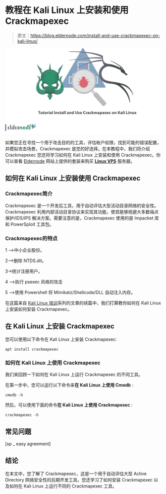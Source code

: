 # 教程在 Kali Linux 上安装和使用 Crackmapexec

> 原文：<https://blog.eldernode.com/install-and-use-crackmapexec-on-kali-linux/>

![Tutorial-Install-and-Use-Crackmapexec-on-Kali-Linux](img/7d0182d66020f7968b0d390c5a32ba91.png)

如果您正在寻找一个用于攻击目的的工具，评估帐户权限，找到可能的错误配置，并模拟攻击场景，Crackmapexec 是您的好选择。在本教程中，我们将介绍 Crackmapexec 您还将学习如何在 Kali Linux 上安装和使用 Crackmapexec。你可以查看 [Eldernode](https://eldernode.com/) 网站上提供的套装来购买 [**Linux VPS**](https://eldernode.com/linux-vps/) 服务器。

## **如何在 Kali Linux 上安装使用 Crackmapexec**

### **Crackmapexec**简介

Crackmapexec 是一个开发后工具，用于自动评估大型活动目录网络的安全性。Crackmapexec 利用内部活动目录协议来实现其功能，使其能够规避大多数端点保护/IDS/IPS 解决方案。需要注意的是，Crackmapexec 使用的是 Impacket 库和 PowerSploit 工具包。

### **Crackmapexec**的特点

1 –>中小企业股份。

2–>删除 NTDS.dit。

3->统计注册用户。

4 –>执行 psexec 风格的攻击

5 –>使用 Powershell 将 Mimikatz/Shellcode/DLL 自动注入内存。

在这篇来自 [Kali Linux 培训](https://blog.eldernode.com/tag/kali-linux/)系列的文章的续篇中，我们打算教你如何在 Kali Linux 上安装如何安装 Crackmapexec。

## **在 Kali Linux 上安装 Crackmapexec**

您可以使用以下命令在 Kali Linux 上安装 Crackmapexec:

```
apt install crackmapexec
```

### **如何在 Kali Linux 上使用 Crackmapexec**

我们来回顾一下如何在 Kali Linux 上运行 Crackmapexec 的不同工具。

在第一步中，您可以运行以下命令来**在 Kali Linux 上使用 Cmedb** :

```
cmedb -h
```

然后，可以使用下面的命令**在 Kali Linux 上使用 Crackmapexec** :

```
crackmapexec -h
```

## **常见问题**

[sp _ easy agreement]

## 结论

在本文中，您了解了 Crackmapexec，这是一个用于自动评估大型 Active Directory 网络安全性的后期开发工具。您还学习了如何安装 Crackmapexec 以及如何在 Kali Linux 上运行不同的 Crackmapexec 工具。